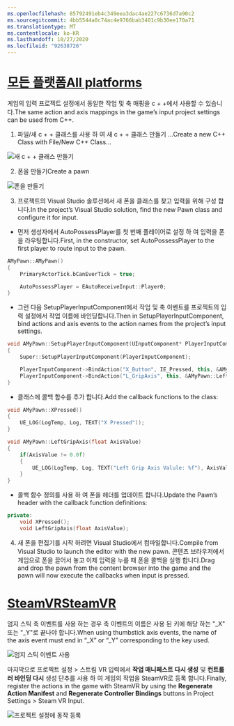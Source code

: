 ```yaml
---
ms.openlocfilehash: 85792491eb4c349eea3dac4ae227c6736d7a90c2
ms.sourcegitcommit: 4bb5544a0c74ac4e9766bab3401c9b30ee170a71
ms.translationtype: MT
ms.contentlocale: ko-KR
ms.lasthandoff: 10/27/2020
ms.locfileid: "92638726"
---
```

# <a name="all-platforms"></a>[<span data-ttu-id="7ce09-101">모든 플랫폼</span><span class="sxs-lookup"><span data-stu-id="7ce09-101">All platforms</span></span>](#tab/all)

<span data-ttu-id="7ce09-102">게임의 입력 프로젝트 설정에서 동일한 작업 및 축 매핑을 c + +에서 사용할 수 있습니다.</span><span class="sxs-lookup"><span data-stu-id="7ce09-102">The same action and axis mappings in the game’s input project settings can be used from C++.</span></span>

1. <span data-ttu-id="7ce09-103">파일/새 c + + 클래스를 사용 하 여 새 c + + 클래스 만들기 ...</span><span class="sxs-lookup"><span data-stu-id="7ce09-103">Create a new C++ Class with File/New C++ Class...</span></span>

![새 c + + 클래스 만들기](../images/reverb-g2-img-11.png)

2. <span data-ttu-id="7ce09-105">폰을 만들기</span><span class="sxs-lookup"><span data-stu-id="7ce09-105">Create a pawn</span></span>

![폰을 만들기](../images/reverb-g2-img-12.png)

3. <span data-ttu-id="7ce09-107">프로젝트의 Visual Studio 솔루션에서 새 폰을 클래스를 찾고 입력을 위해 구성 합니다.</span><span class="sxs-lookup"><span data-stu-id="7ce09-107">In the project’s Visual Studio solution, find the new Pawn class and configure it for input.</span></span>
* <span data-ttu-id="7ce09-108">먼저 생성자에서 AutoPossessPlayer를 첫 번째 플레이어로 설정 하 여 입력을 폰을 라우팅합니다.</span><span class="sxs-lookup"><span data-stu-id="7ce09-108">First, in the constructor, set AutoPossessPlayer to the first player to route input to the pawn.</span></span>

```cpp
AMyPawn::AMyPawn()
{
    PrimaryActorTick.bCanEverTick = true;

    AutoPossessPlayer = EAutoReceiveInput::Player0;
}
```

* <span data-ttu-id="7ce09-109">그런 다음 SetupPlayerInputComponent에서 작업 및 축 이벤트를 프로젝트의 입력 설정에서 작업 이름에 바인딩합니다.</span><span class="sxs-lookup"><span data-stu-id="7ce09-109">Then in SetupPlayerInputComponent, bind actions and axis events to the action names from the project’s input settings.</span></span>

```cpp
void AMyPawn::SetupPlayerInputComponent(UInputComponent* PlayerInputComponent)
{
    Super::SetupPlayerInputComponent(PlayerInputComponent);

    PlayerInputComponent->BindAction("X_Button", IE_Pressed, this, &AMyPawn::XPressed);
    PlayerInputComponent->BindAction("L_GripAxis", this, &AMyPawn::LeftGripAxis);
}
```

* <span data-ttu-id="7ce09-110">클래스에 콜백 함수를 추가 합니다.</span><span class="sxs-lookup"><span data-stu-id="7ce09-110">Add the callback functions to the class:</span></span>

```cpp
void AMyPawn::XPressed()
{
    UE_LOG(LogTemp, Log, TEXT("X Pressed"));
}

void AMyPawn::LeftGripAxis(float AxisValue)
{
    if(AxisValue != 0.0f) 
    {
        UE_LOG(LogTemp, Log, TEXT("Left Grip Axis Valule: %f"), AxisValue);
    }
}
```

* <span data-ttu-id="7ce09-111">콜백 함수 정의를 사용 하 여 폰을 헤더를 업데이트 합니다.</span><span class="sxs-lookup"><span data-stu-id="7ce09-111">Update the Pawn’s header with the callback function definitions:</span></span>

```cpp
private:
    void XPressed();
    void LeftGripAxis(float AxisValue);
```

4. <span data-ttu-id="7ce09-112">새 폰을 편집기를 시작 하려면 Visual Studio에서 컴파일합니다.</span><span class="sxs-lookup"><span data-stu-id="7ce09-112">Compile from Visual Studio to launch the editor with the new pawn.</span></span> <span data-ttu-id="7ce09-113">콘텐츠 브라우저에서 게임으로 폰을 끌어서 놓고 이제 입력을 누를 때 폰을 콜백을 실행 합니다.</span><span class="sxs-lookup"><span data-stu-id="7ce09-113">Drag and drop the pawn from the content browser into the game and the pawn will now execute the callbacks when input is pressed.</span></span>

# <a name="steamvr"></a>[<span data-ttu-id="7ce09-114">SteamVR</span><span class="sxs-lookup"><span data-stu-id="7ce09-114">SteamVR</span></span>](#tab/steamvr)

<span data-ttu-id="7ce09-115">엄지 스틱 축 이벤트를 사용 하는 경우 축 이벤트의 이름은 사용 된 키에 해당 하는 "_X" 또는 "_Y"로 끝나야 합니다.</span><span class="sxs-lookup"><span data-stu-id="7ce09-115">When using thumbstick axis events, the name of the axis event must end in “_X” or “_Y” corresponding to the key used.</span></span>

![엄지 스틱 이벤트 사용](../images/reverb-g2-img-09.png)

<span data-ttu-id="7ce09-117">마지막으로 프로젝트 설정 > 스트림 VR 입력에서 **작업 매니페스트 다시 생성** 및 **컨트롤러 바인딩 다시** 생성 단추를 사용 하 여 게임의 작업을 SteamVR로 등록 합니다.</span><span class="sxs-lookup"><span data-stu-id="7ce09-117">Finally, register the actions in the game with SteamVR by using the **Regenerate Action Manifest** and **Regenerate Controller Bindings** buttons in Project Settings > Steam VR Input.</span></span>

![프로젝트 설정에 동작 등록](../images/reverb-g2-img-10.png)

